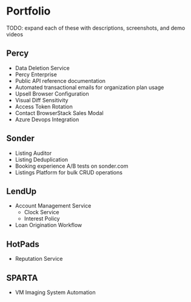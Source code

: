 # Portfolio

TODO: expand each of these with descriptions, screenshots, and demo videos

## Percy

- Data Deletion Service
- Percy Enterprise
- Public API reference documentation
- Automated transactional emails for organization plan usage
- Upsell Browser Configuration
- Visual Diff Sensitivity
- Access Token Rotation
- Contact BrowserStack Sales Modal
- Azure Devops Integration

## Sonder

- Listing Auditor
- Listing Deduplication
- Booking experience A/B tests on sonder.com
- Listings Platform for bulk CRUD operations

## LendUp

- Account Management Service
  - Clock Service
  - Interest Policy
- Loan Origination Workflow

## HotPads

- Reputation Service

## SPARTA

- VM Imaging System Automation
